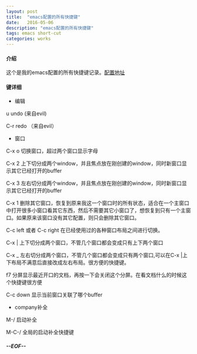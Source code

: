 ```yaml
---
layout: post
title:  "emacs配置的所有快捷键"
date:   2016-05-06
description: "emacs配置的所有快捷键"
tags: emacs short-cut
categories: works
---
```


#### 介绍
这个是我的emacs配置的所有快捷键记录。[配置地址](https://github.com/w0lker/emacs.d)

#### 键详细

- 编辑

u undo (来自evil)

C-r redo （来自evil）

- 窗口

C-x o 切换窗口，超过两个窗口显示字母

C-x 2 上下切分成两个window，并且焦点放在刚创建的window，同时新窗口显示其它已经打开的buffer

C-x 3 左右切分成两个window，并且焦点放在刚创建的window，同时新窗口显示其它已经打开的buffer

C-x 1 删除其它窗口，恢复到原来我这一个窗口时的所有状态，适合在一个主窗口中打开很多小窗口看其它东西，然后不需要其它小窗口了，想恢复到只有一个主窗口。如果原来该窗口没有其它配置，则只会删除其它窗口。

C-c left 或者 C-c right  在已经使用过的各种窗口布局之间进行切换。

C-x | 上下切分成两个窗口，不管几个窗口都会变成只有上下两个窗口

C-x _ 左右切分成两个窗口，不管几个窗口都会变成只有两个窗口,可以在C-x |上下布局不满意后直接改成左右布局。很方便的快捷键。

f7 分屏显示最近开口的文档，再按一下会关闭这个分屏。在看文档什么的时候这个快捷键很方便

C-c down 显示当前窗口关联了哪个buffer

- company补全

M-/ 启动补全

M-C-/ 全局的启动补全快捷键



##### --EOF--

